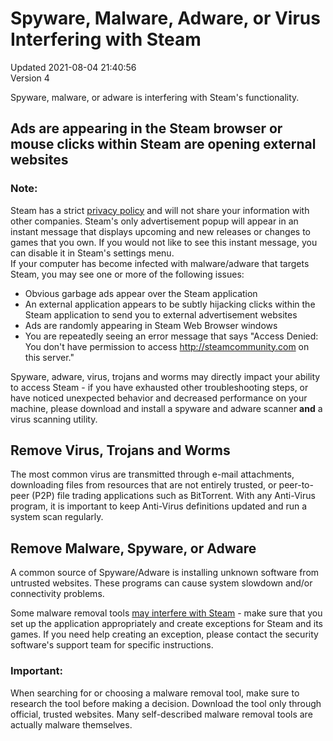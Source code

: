 # Spyware, Malware, Adware, or Virus Interfering with Steam
Updated 2021-08-04 21:40:56  
Version 4  

Spyware, malware, or adware is interfering with Steam's functionality.  
  
## Ads are appearing in the Steam browser or mouse clicks within Steam are opening external websites
  ### Note:
Steam has a strict [privacy policy](https://store.steampowered.com/privacy_agreement) and will not share your information with other companies. Steam's only advertisement popup will appear in an instant message that displays upcoming and new releases or changes to games that you own. If you would not like to see this instant message, you can disable it in Steam's settings menu.  
If your computer has become infected with malware/adware that targets Steam, you may see one or more of the following issues:  
  

* Obvious garbage ads appear over the Steam application
* An external application appears to be subtly hijacking clicks within the Steam application to send you to external advertisement websites
* Ads are randomly appearing in Steam Web Browser windows
* You are repeatedly seeing an error message that says "Access Denied: You don't have permission to access http://steamcommunity.com on this server."

  
Spyware, adware, virus, trojans and worms may directly impact your ability to access Steam - if you have exhausted other troubleshooting steps, or have noticed unexpected behavior and decreased performance on your machine, please download and install a spyware and adware scanner **and** a virus scanning utility.  
  
## Remove Virus, Trojans and Worms
The most common virus are transmitted through e-mail attachments, downloading files from resources that are not entirely trusted, or peer-to-peer (P2P) file trading applications such as BitTorrent.  With any Anti-Virus program, it is important to keep Anti-Virus definitions updated and run a system scan regularly.  
  
## Remove Malware, Spyware, or Adware
A common source of Spyware/Adware is installing unknown software from untrusted websites.  These programs can cause system slowdown and/or connectivity problems.  
  
Some malware removal tools [may interfere with Steam](https://help.steampowered.com/en/faqs/view/1F39-DCB4-FF28-5748) - make sure that you set up the application appropriately and create exceptions for Steam and its games. If you need help creating an exception, please contact the security software's support team for specific instructions.  
  
  ### Important:
When searching for or choosing a malware removal tool, make sure to research the tool before making a decision. Download the tool only through official, trusted websites. Many self-described malware removal tools are actually malware themselves.